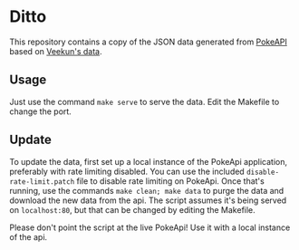 # Ditto

This repository contains a copy of the JSON data generated from [PokeAPI](https://github.com/PokeAPI/pokeapi) based on [Veekun's data](https://github.com/veekun/pokedex).

## Usage

Just use the command `make serve` to serve the data. Edit the Makefile to change the port.

## Update

To update the data, first set up a local instance of the PokeApi application, preferably with rate limiting disabled. You can use the included `disable-rate-limit.patch` file to disable rate limiting on PokeApi. Once that's running, use the commands `make clean; make data` to purge the data and download the new data from the api. The script assumes it's being served on `localhost:80`, but that can be changed by editing the Makefile.

Please don't point the script at the live PokeApi! Use it with a local instance of the api.
